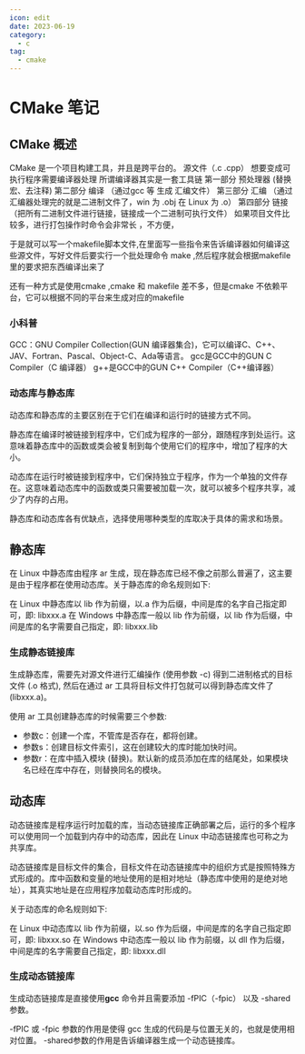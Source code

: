 ```yaml
---
icon: edit
date: 2023-06-19
category:
  - c
tag:
  - cmake
---
```


# CMake 笔记

## CMake 概述
CMake 是一个项目构建工具，并且是跨平台的。
源文件（.c .cpp） 想要变成可执行程序需要编译器处理
所谓编译器其实是一套工具链
第一部分 预处理器 (替换宏、去注释)
第二部分 编译 （通过gcc 等 生成 汇编文件）
第三部分 汇编  （通过汇编器处理完的就是二进制文件了，win 为  .obj 在 Linux 为 .o）
第四部分 链接  （把所有二进制文件进行链接，链接成一个二进制可执行文件）
如果项目文件比较多，进行打包操作时命令会非常长 ，不方便，

于是就可以写一个makefile脚本文件,在里面写一些指令来告诉编译器如何编译这些源文件，写好文件后要实行一个批处理命令 make ,然后程序就会根据makefile 里的要求把东西编译出来了

还有一种方式是使用cmake ,cmake 和 makefile 差不多，但是cmake 不依赖平台，它可以根据不同的平台来生成对应的makefile 

### 小科普

GCC：GNU Compiler Collection(GUN 编译器集合)，它可以编译C、C++、JAV、Fortran、Pascal、Object-C、Ada等语言。
gcc是GCC中的GUN C Compiler（C 编译器）
g++是GCC中的GUN C++ Compiler（C++编译器）

### 动态库与静态库

动态库和静态库的主要区别在于它们在编译和运行时的链接方式不同。

静态库在编译时被链接到程序中，它们成为程序的一部分，跟随程序到处运行。这意味着静态库中的函数或类会被复制到每个使用它们的程序中，增加了程序的大小。

动态库在运行时被链接到程序中，它们保持独立于程序，作为一个单独的文件存在。这意味着动态库中的函数或类只需要被加载一次，就可以被多个程序共享，减少了内存的占用。

静态库和动态库各有优缺点，选择使用哪种类型的库取决于具体的需求和场景。



## 静态库
在 Linux 中静态库由程序 ar 生成，现在静态库已经不像之前那么普遍了，这主要是由于程序都在使用动态库。关于静态库的命名规则如下:

在 Linux 中静态库以 lib 作为前缀，以.a 作为后缀，中间是库的名字自己指定即可，即: libxxx.a
在 Windows 中静态库一般以 lib 作为前缀，以 lib 作为后缀，中间是库的名字需要自己指定，即: libxxx.lib
### 生成静态链接库
生成静态库，需要先对源文件进行汇编操作 (使用参数 -c) 得到二进制格式的目标文件 (.o 格式), 然后在通过 ar 工具将目标文件打包就可以得到静态库文件了 (libxxx.a)。

使用 ar 工具创建静态库的时候需要三个参数:

* 参数c：创建一个库，不管库是否存在，都将创建。
* 参数s：创建目标文件索引，这在创建较大的库时能加快时间。
* 参数r：在库中插入模块 (替换)。默认新的成员添加在库的结尾处，如果模块名已经在库中存在，则替换同名的模块。

## 动态库
动态链接库是程序运行时加载的库，当动态链接库正确部署之后，运行的多个程序可以使用同一个加载到内存中的动态库，因此在 Linux 中动态链接库也可称之为共享库。

动态链接库是目标文件的集合，目标文件在动态链接库中的组织方式是按照特殊方式形成的。库中函数和变量的地址使用的是相对地址（静态库中使用的是绝对地址），其真实地址是在应用程序加载动态库时形成的。

关于动态库的命名规则如下:

在 Linux 中动态库以 lib 作为前缀，以.so 作为后缀，中间是库的名字自己指定即可，即: libxxx.so
在 Windows 中动态库一般以 lib 作为前缀，以 dll 作为后缀，中间是库的名字需要自己指定，即: libxxx.dll
### 生成动态链接库
生成动态链接库是直接使用**gcc** 命令并且需要添加 -fPIC（-fpic） 以及 -shared 参数。

-fPIC 或 -fpic 参数的作用是使得 gcc 生成的代码是与位置无关的，也就是使用相对位置。
-shared参数的作用是告诉编译器生成一个动态链接库。



